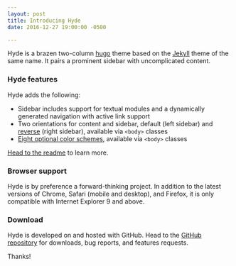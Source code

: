 ```yaml
---
layout: post
title: Introducing Hyde
date: 2016-12-27 19:00:00 -0500

---
```

Hyde is a brazen two-column [hugo](https://gohugo.io) theme based on the [Jekyll](http://jekyllrb.com) theme of the same name.
It pairs a prominent sidebar with uncomplicated content.

### Hyde features

Hyde adds the following:

* Sidebar includes support for textual modules and a dynamically generated navigation with active link support
* Two orientations for content and sidebar, default (left sidebar) and [reverse](https://github.com/spf13/hyde#reverse-layout) (right sidebar), available via `<body>` classes
* [Eight optional color schemes](https://github.com/spf13/hyde#themes), available via `<body>` classes

[Head to the readme](https://github.com/spf13/hyde#readme) to learn more.

### Browser support

Hyde is by preference a forward-thinking project. In addition to the latest versions of Chrome, Safari (mobile and desktop), and Firefox, it is only compatible with Internet Explorer 9 and above.

### Download

Hyde is developed on and hosted with GitHub. Head to the <a href="https://github.com/spf13/hyde">GitHub repository</a> for downloads, bug reports, and features requests.

Thanks!